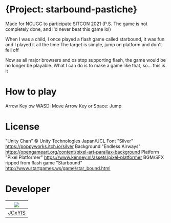 # {Project: starbound-pastiche}

Made for NCUGC to participate SITCON 2021
(P.S. The game is not completely done, and I'd never beat this game lol)

When I was a child, I once played a flash game called starbound,
It was fun and I played it all the time
The target is simple, jump on platform and don't fell off

Now as all major browsers and os stop supporting flash,
the game would be no longer be playable.
What I can do is to make a game like that, 
so... this is it


How to play
===
Arrow Key ow WASD: Move
Arrow Key or Space: Jump


License
===
"Unity Chan" © Unity Technologies Japan/UCL
Font "Silver" https://poppyworks.itch.io/silver
Background "Endless Airways" https://opengameart.org/content/pixel-art-parallax-background
Platform "Pixel Platformer" https://www.kenney.nl/assets/pixel-platformer
BGM/SFX ripped from flash game "Starbound" http://www.startgames.ws/game/star_bound.html

Developer
===
| ![](https://avatars.githubusercontent.com/u/26219761) | 
| :--: |
| [JCxYIS](https://github.com/JCxYIS)|  